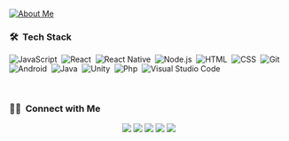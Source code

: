 
<a href="https://codesandbox.io/s/naughty-williams-e0k0u">![About Me](https://github.com/MertAkdag/mertakdag/blob/master/ttf1.gif)</a>


### 🛠 &nbsp;Tech Stack

![JavaScript](https://img.shields.io/badge/-JavaScript-05122A?style=flat&logo=javascript)&nbsp;
![React](https://img.shields.io/badge/-React-05122A?style=flat&logo=react)&nbsp;
![React Native](https://img.shields.io/badge/-React%20Native-05122A?style=flat&logo=react)&nbsp;
![Node.js](https://img.shields.io/badge/-Node.js-05122A?style=flat&logo=node.js)&nbsp;
![HTML](https://img.shields.io/badge/-HTML-05122A?style=flat&logo=HTML5)&nbsp;
![CSS](https://img.shields.io/badge/-CSS-05122A?style=flat&logo=CSS3&logoColor=1572B6)&nbsp;
![Git](https://img.shields.io/badge/-Git-05122A?style=flat&logo=git)&nbsp;
![Android](https://img.shields.io/badge/-Android-05122A?style=flat&logo=android)&nbsp;
![Java](https://img.shields.io/badge/-Java-05122A?style=flat&logo=Java&logoColor=FFA518)&nbsp;
![Unity](https://img.shields.io/badge/-Unity-05122A?style=flat&logo=Unity)&nbsp;
![Php](https://img.shields.io/badge/-php-05122A?style=flat&logo=PHP)&nbsp;
![Visual Studio Code](https://img.shields.io/badge/-Visual%20Studio%20Code-05122A?style=flat&logo=visual-studio-code&logoColor=007ACC)&nbsp;


<br/>



### 🤝🏻 &nbsp;Connect with Me

<p align="center">
<a href="https://twitter.com/mertaakdag"><img src="https://img.shields.io/badge/-mertaakdag-1da1f2?style=flat&logo=Twitter&logoColor=white"/></a>
<a href="https://www.linkedin.com/in/mertakdag/"><img src="https://img.shields.io/badge/-mertakdag-0077B5?style=flat&logo=Linkedin&logoColor=white"/></a>
<a href="mailto:ooruc471@yandex.com"><img src="https://img.shields.io/badge/-akdagm128@gmail.com-D14836?style=flat&logo=Gmail&logoColor=white"/></a>
<a href="https://instagram.com/mmertakdag"><img src="https://img.shields.io/badge/-@mmertakdag-E4405F?style=flat&logo=Instagram&logoColor=white"/></a>
<a href="https://codesandbox.io/u/mertAKDAG"><img src="https://img.shields.io/badge/-@MertAKDAG-151515?style=flat&logo=CodeSandBox&logoColor=white"/></a>

</p>
    
    